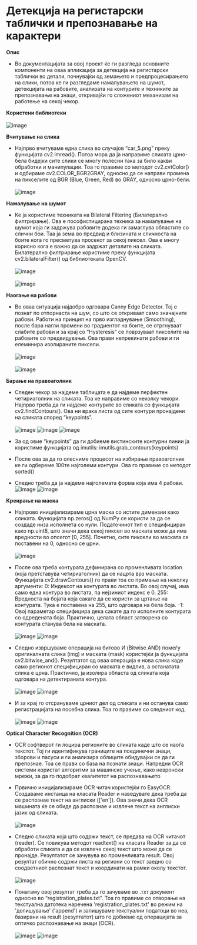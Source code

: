 # Детекција на регистарски таблички и препознавање на карактери

**Опис**
- Во документацијата за овој проект ќе ги разгледа основните компоненти на оваа апликација
за детекција на регистарски таблички во детали, почнувајќи од земањето и
предпроцесирањето на слики, потоа ке ги разгледаме намалувањето на шумот, детекцијата
на рабовите, анализата на контурите и техниките за препознавање на знаци, откривајќи го
сложениот механизам на работење на секој чекор.<br/>

**Користени библиотеки** <br/><br/>
<t/>![image](https://github.com/VlahovskiAndrej/license-plate-recognition/assets/95543841/e8528a38-d252-42d0-baec-a3dfd1dbc330)

**Вчитување на слика**
- Најпрво вчитуваме една слика во случајов “car_5.png” преку функцијата
cv2.imread(). Потоа мора да ја направиме сликата црно-бела бидејки сите слики се многу
полесни така за било какви обработки и манипулации. Тоа го правиме со методот
cv2.cvtColor() и одбираме cv2.COLOR_BGR2GRAY, односно да се направи промена на
пикселите од BGR (Blue, Green, Red) во GRAY, односно црно-бели.<br/><br/>
![image](https://github.com/VlahovskiAndrej/license-plate-recognition/assets/95543841/aec5f64a-6393-4854-b63c-b62c58777fed)

**Намалување на шумот**
- Ке ја користиме техниката на Bilateral Filtering
(Билатерално филтрирање). Ова е пософистицирана техника за намалување на шумот која
ги задржува рабовите додека ги замаглува областите со слични бои. Таа ја зема во предвид
и близината и сличноста на боите кога го пресметува просекот за секој пиксел. Ова е
многу корисно кога е важно да се задржат деталите на сликата.
Билатерално филтрирање користиме преку функцијата cv2.bilateralFilter() од
библиотеката OpenCV. <br/><br/>
![image](https://github.com/VlahovskiAndrej/license-plate-recognition/assets/95543841/8cee94f9-c607-4194-85ec-948ab7a8b186)
<br/><br/>
![image](https://github.com/VlahovskiAndrej/license-plate-recognition/assets/95543841/efca5548-b0bd-474d-9d47-4d097a897b55)

**Наогање на рабови**
- Во оваа ситуација најдобро одговара Canny Edge Detector. Тој е познат по
отпорнаста на шум, со што се откриваат само значајните рабови. Работи на принцип на
прво изгладнување (Smoothing), после бара нагли промени во градиентот на боите, се
отргнуваат слабите рабови и за крај со “Hysteresis” се поврзуваат пикселите на рабовите со
предвидување. Ова прави непрекинати рабови и ги елеминира изолираните пиксели.<br/><br/>
![image](https://github.com/VlahovskiAndrej/license-plate-recognition/assets/95543841/08c28eba-80a3-4e61-a445-05c1098463f7)
<br/><br/>
![image](https://github.com/VlahovskiAndrej/license-plate-recognition/assets/95543841/894e8562-daff-48fe-a715-98c09f5b1dc0)

**Барање на правоаголник**
- Следен чекор за најдеме таблицата е да најдеме перфектен четириаголник на
сликата. Тоа ке направиме со неколку чекори. Најпрво треба да ги најдеме контурите во
сликата со функцијата cv2.findContours(). Ова ни врака листа од сите контури пронајдени
на сликата според “keypoints”. <br/><br/>
  ![image](https://github.com/VlahovskiAndrej/license-plate-recognition/assets/95543841/f27a97f6-34ad-41ba-8fde-b734dc4ac442)
  ![image](https://github.com/VlahovskiAndrej/license-plate-recognition/assets/95543841/e90cfee6-03a1-495d-b0a4-e6dfdc0d24cb)
  ![image](https://github.com/VlahovskiAndrej/license-plate-recognition/assets/95543841/df686703-c83f-493c-a83b-f748feb6d915)
  
- За од овие “keypoints” да ги добиеме вистинските контурни линии ја користиме
функцијата од imutils: imutils.grab_contours(keypoints)
- После ова за да го олесниме процесот на избирање правоаголник ке ги одбереме
100те најголеми контури. Ова го правиме со методот sorted()
- Следно треба да ја најдеме најголемата форма која има 4 рабови.
  ![image](https://github.com/VlahovskiAndrej/license-plate-recognition/assets/95543841/0d45eaa1-f92b-468b-b5a0-821fe7c25b48)
  ![image](https://github.com/VlahovskiAndrej/license-plate-recognition/assets/95543841/db225065-30b9-4464-a53a-03ef0275c5c8)

**Креирање на маска**
- Најпрово иницијализираме црна маска со истите димензии како сликата.
Функцијата np.zeros() од NumPy се користи за да се создаде низа исполнета со нули.
Податочниот тип е специфициран како np.uint8, што значи дека секој пиксел во маската
може да има вредности во опсегот [0, 255]. Почетно, сите пиксели во маската се поставени
на 0, односно се црни.<br/><br/>
![image](https://github.com/VlahovskiAndrej/license-plate-recognition/assets/95543841/6f328abc-b26b-4677-bfdf-23073b33855d)

- После ова треба контурата дефинирана со променливата location (која претставува
четириаголник) да се нацрта врз маската. Функцијата cv2.drawContours() го прави тоа со
примање на неколку аргументи:
0: Индексот на контурата во листата. Во овој случај, има само една контура во листата, па
нејзиниот индекс е 0.
255: Вредноста на бојата која сакате да се користи за цртање на контурата. Тука е
поставена на 255, што одговара на бела боја.
-1: Овој параметар специфицира дека сакате да го исполните контурата со одредената боја.
Практично, целата област затворена со контурата станува бела на маската.<br/><br/>
![image](https://github.com/VlahovskiAndrej/license-plate-recognition/assets/95543841/95c5ad7a-345f-45d1-b697-957fa0eb94ed)
![image](https://github.com/VlahovskiAndrej/license-plate-recognition/assets/95543841/c4165274-e3d2-43cb-91c2-e5fa7f9439c1)

- Следно извршуваме операција на битово И (Bitwise AND) помеѓу оригиналната
слика (img) и маската (mask) користејќи ја функцијата cv2.bitwise_and().
Резултатот од оваа операција е нова слика каде само регионот специфициран со
маската е видлив, а останатата слика е црна. Практично, ja изолира областа од сликата која
одговара на детектираната контура.<br/><br/>
![image](https://github.com/VlahovskiAndrej/license-plate-recognition/assets/95543841/97c163ba-8f91-4f4e-a7c8-a733030311e2)
![image](https://github.com/VlahovskiAndrej/license-plate-recognition/assets/95543841/f74f53f3-325d-4b64-ae11-63939184b385)

- И за крај го отсрануваме црниот дел од сликата и ни останува само регистрацијата
на посебна слика. Тоа го правиме со следниот код.<br/><br/>
![image](https://github.com/VlahovskiAndrej/license-plate-recognition/assets/95543841/5f449d0a-003e-4707-a93d-66b199397401)
![image](https://github.com/VlahovskiAndrej/license-plate-recognition/assets/95543841/5396897a-c7ba-452b-8c6a-38f00907fb36)

**Optical Character Recognition (OCR)**
- OCR софтверот ги лоцира регионите во сликата каде што се наоѓа текстот. Тој ги
идентификува границите на поединечни знаци, зборови и пасуси и ги анализира облиците
обидувајки се да ги препознае. Тоа се прави со база на познати знаци. Напредни OCR
системи користат алгоритми за машинско учење, како невронски мрежи, за да го подобрат
квалитетот на распознавањето
- Првично иницијализираме OCR читач користејќи го EasyOCR. Создаваме инстанца
на класата Reader и наведувате дека треба да се распознае текст на англиски (['en']). Ова
значи дека OCR машината ќе се обиде да распознае и извлече текст на англиски јазик од
сликата.<br/><br/>
![image](https://github.com/VlahovskiAndrej/license-plate-recognition/assets/95543841/fe54e8c4-aebe-474b-8a7c-bdc5b04753bc)
- Следно сликата која што содржи текст, се предава на OCR читачот (reader). Се
повикува методот readtext() на класата Reader за да се обработи сликата и да се извлече
секој текст што може да се пронајде.
Резултатот се зачувува во променливата result. Овој резултат обично содржи листа
на региони со текст заедно со соодветниот распознат текст и координати на рамки околу
текстот.<br/><br/>
![image](https://github.com/VlahovskiAndrej/license-plate-recognition/assets/95543841/bcec966e-17e2-4e37-8b94-fb0ba4dbb47e)

- Понатаму овој резултат треба да го зачуваме во .тхт документ односно во
“registration_plates.txt”. Toa го правиме со отворање на текстуална датотека наречена
'registration_plates.txt' во режим на 'допишување' ('append') и запишуваме текстуални
податоци во неа, базирани на result (резултатот) што го добиеме од операцијата за оптичко
распознавање на знаци (OCR).<br/><br/>
![image](https://github.com/VlahovskiAndrej/license-plate-recognition/assets/95543841/a3971cbf-deff-4ef6-9a3c-d6e29a071f91)
![image](https://github.com/VlahovskiAndrej/license-plate-recognition/assets/95543841/a473ec6b-2bcb-456f-8552-656df3f6edd1)
